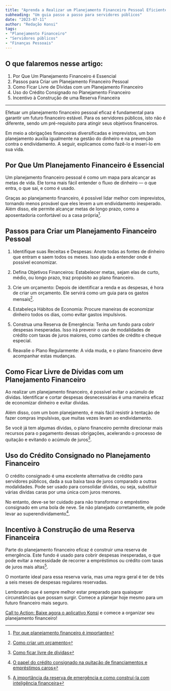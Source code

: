 ```yaml
---
title: "Aprenda a Realizar um Planejamento Financeiro Pessoal Eficiente "
subheading: "Um guia passo a passo para servidores públicos"
date: "2023-07-11"
author: "Redação Konsi"
tags:
- "Planejamento Financeiro"
- "Servidores públicos"
- "Finanças Pessoais"
---
```


## O que falaremos nesse artigo:

1. Por Que Um Planejamento Financeiro é Essencial
2. Passos para Criar um Planejamento Financeiro Pessoal
3. Como Ficar Livre de Dívidas com um Planejamento Financeiro
4. Uso do Crédito Consignado no Planejamento Financeiro
5. Incentivo à Construção de uma Reserva Financeira

---

Efetuar um planejamento financeiro pessoal eficaz é fundamental para garantir um futuro financeiro estável. Para os servidores públicos, isto não é diferente, sendo um pré-requisito para atingir seus objetivos financeiros.

Em meio a obrigações financeiras diversificadas e imprevistos, um bom planejamento auxilia igualmente na gestão do dinheiro e na prevenção contra o endividamento. A seguir, explicamos como fazê-lo e inseri-lo em sua vida.

## Por Que Um Planejamento Financeiro é Essencial

Um planejamento financeiro pessoal é como um mapa para alcançar as metas de vida. Ele torna mais fácil entender o fluxo de dinheiro — o que entra, o que sai, e como é usado.

Graças ao planejamento financeiro, é possível lidar melhor com imprevistos, tornando menos provável que eles levem a um endividamento inesperado. Além disso, ele permite alcançar metas de longo prazo, como a aposentadoria confortável ou a casa própria[^1^].

## Passos para Criar um Planejamento Financeiro Pessoal

1. Identifique suas Receitas e Despesas: Anote todas as fontes de dinheiro que entram e saem todos os meses. Isso ajuda a entender onde é possível economizar.

2. Defina Objetivos Financeiros: Estabelecer metas, sejam elas de curto, médio, ou longo prazo, traz propósito ao plano financeiro.

3. Crie um orçamento: Depois de identificar a renda e as despesas, é hora de criar um orçamento. Ele servirá como um guia para os gastos mensais[^2^].

4. Estabeleça Hábitos de Economia: Procure maneiras de economizar dinheiro todos os dias, como evitar gastos impulsivos.

5. Construa uma Reserva de Emergência: Tenha um fundo para cobrir despesas inesperadas. Isso irá prevenir o uso de modalidades de crédito com taxas de juros maiores, como cartões de crédito e cheque especial.

6. Reavalie o Plano Regularmente: A vida muda, e o plano financeiro deve acompanhar estas mudanças.

## Como Ficar Livre de Dívidas com um Planejamento Financeiro

Ao realizar um planejamento financeiro, é possível evitar o acúmulo de dívidas. Identificar e cortar despesas desnecessárias é uma maneira eficaz de economizar dinheiro e evitar dívidas.

Além disso, com um bom planejamento, é mais fácil resistir à tentação de fazer compras impulsivas, que muitas vezes levam ao endividamento.

Se você já tem algumas dívidas, o plano financeiro permite direcionar mais recursos para o pagamento dessas obrigações, acelerando o processo de quitação e evitando o acúmulo de juros[^3^].

## Uso do Crédito Consignado no Planejamento Financeiro

O crédito consignado é uma excelente alternativa de crédito para servidores públicos, dada a sua baixa taxa de juros comparado a outras modalidades. Pode ser usado para consolidar dívidas, ou seja, substituir várias dívidas caras por uma única com juros menores.

No entanto, deve-se ter cuidado para não transformar o empréstimo consignado em uma bola de neve. Se não planejado corretamente, ele pode levar ao superendividamento[^4^].

## Incentivo à Construção de uma Reserva Financeira

Parte do planejamento financeiro eficaz é construir uma reserva de emergência. Este fundo é usado para cobrir despesas inesperadas, o que pode evitar a necessidade de recorrer a empréstimos ou crédito com taxas de juros mais altas[^5^].

O montante ideal para essa reserva varia, mas uma regra geral é ter de três a seis meses de despesas regulares reservadas.

Lembrando que é sempre melhor estar preparado para quaisquer circunstâncias que possam surgir. Comece a planejar hoje mesmo para um futuro financeiro mais seguro.

[^1^]: [Por que planejamento financeiro é importante](https://konsi.com.br/post/por-que-planejamento-financeiro-e-importante)

[^2^]: [Como criar um orçamento](https://konsi.com.br/post/como-criar-um-orcamento)

[^3^]: [Como ficar livre de dívidas](https://konsi.com.br/post/como-ficar-livre-de-dividas)

[^4^]: [O papel do crédito consignado na quitação de financiamentos e empréstimos caros](https://konsi.com.br/post/o-papel-do-credito-consignado-na-quitacao-de-financiamentos-e-emprestimos-caros)

[^5^]: [A importância da reserva de emergência e como construí-la com inteligência financeira](https://konsi.com.br/post/a-importancia-da-reserva-de-emergencia-e-como-construi-la-com-inteligencia-financeira)

[Call to Action: Baixe agora o aplicativo Konsi](https://konsi.com.br/download-aplicativo) e comece a organizar seu planejamento financeiro!